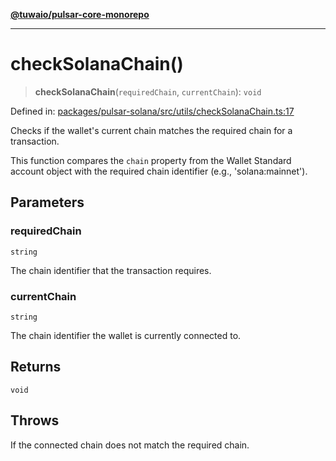 [**@tuwaio/pulsar-core-monorepo**](../../../README.md)

***

# checkSolanaChain()

> **checkSolanaChain**(`requiredChain`, `currentChain`): `void`

Defined in: [packages/pulsar-solana/src/utils/checkSolanaChain.ts:17](https://github.com/TuwaIO/pulsar-core/blob/31123a566c475bf283a6fb73d21ae43fa38204d1/packages/pulsar-solana/src/utils/checkSolanaChain.ts#L17)

Checks if the wallet's current chain matches the required chain for a transaction.

This function compares the `chain` property from the Wallet Standard account object
with the required chain identifier (e.g., 'solana:mainnet').

## Parameters

### requiredChain

`string`

The chain identifier that the transaction requires.

### currentChain

`string`

The chain identifier the wallet is currently connected to.

## Returns

`void`

## Throws

If the connected chain does not match the required chain.
